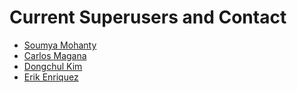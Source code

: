 # Current Superusers and Contact

* [Soumya Mohanty](mailto:Soumya.Mohanty@utrgv.edu)
* [Carlos Magana](mailto:Carlos.Magana@utrgv.edu)
* [Dongchul Kim](mailto:Dongchul.Kim@utrgv.edu)
* [Erik Enriquez](mailto:Erik.Enriquez01@utrgv.edu)